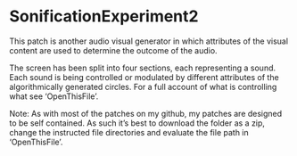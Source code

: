 # SonificationExperiment2
This patch is another audio visual generator in which attributes of the visual content are used to determine the outcome of the audio.

The screen has been split into four sections, each representing a sound. Each sound is being controlled or modulated by different attributes of the algorithmically generated circles. For a full account of what is controlling what see ‘OpenThisFile’.

Note: As with most of the patches on my github, my patches are designed to be self contained. As such it’s best to download the folder as a zip, change the instructed file directories and evaluate the file path in ‘OpenThisFile’.
